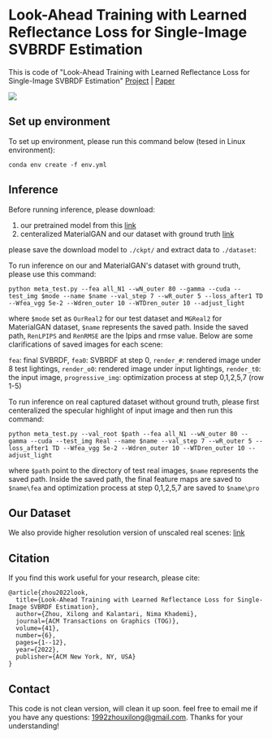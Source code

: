 # Look-Ahead Training with Learned Reflectance Loss for Single-Image SVBRDF Estimation

This is code of "Look-Ahead Training with Learned Reflectance Loss for Single-Image SVBRDF Estimation" [Project](https://people.engr.tamu.edu/nimak/Papers/SIGAsia2022_LookAhead/index.html) | [Paper](https://people.engr.tamu.edu/nimak/Papers/SIGAsia2022_LookAhead/final_paper.pdf)

<img src='img/teaser.jpg'>

## Set up environment

To set up environment, please run this command below (tesed in Linux environment):

```
conda env create -f env.yml
```
## Inference

Before running inference, please download:

1. our pretrained model from this [link](https://drive.google.com/file/d/1TvuTHtJQt8oTbLUiZ4_-mdORanDRlB-j/view?usp=share_link) 
2. centeralized MaterialGAN and our dataset with ground truth [link](https://drive.google.com/file/d/1eggbsN5adCxBgiSzPyBXL0jBWv8aOEdR/view?usp=share_link)

please save the download model to `./ckpt/` and extract data to `./dataset`:

To run inference on our and MaterialGAN's dataset with ground truth, please use this command:

```
python meta_test.py --fea all_N1 --wN_outer 80 --gamma --cuda --test_img $mode --name $name --val_step 7 --wR_outer 5 --loss_after1 TD --Wfea_vgg 5e-2 --Wdren_outer 10 --WTDren_outer 10 --adjust_light

```

where `$mode` set as `OurReal2` for our test dataset and `MGReal2` for MaterialGAN dataset, `$name` represents the saved path. Inside the saved path, `RenLPIPS` and `RenRMSE` are the lpips and rmse value. Below are some clarifications of saved images for each scene:

`fea`: final SVBRDF, `fea0`: SVBRDF at step 0, `render_#`: rendered image under 8 test lightings, `render_o0`: rendered image under input lightings, `render_t0`: the input image, `progressive_img`: optimization process at step 0,1,2,5,7 (row 1-5)

To run inference on real captured dataset without ground truth, please first centeralized the specular highlight of input image and then run this command:

```
python meta_test.py --val_root $path --fea all_N1 --wN_outer 80 --gamma --cuda --test_img Real --name $name --val_step 7 --wR_outer 5 --loss_after1 TD --Wfea_vgg 5e-2 --Wdren_outer 10 --WTDren_outer 10 --adjust_light

```

where `$path` point to the directory of test real images, `$name` represents the saved path. Inside the saved path, the final feature maps are saved to `$name\fea` and optimization process at step 0,1,2,5,7 are saved to `$name\pro`

## Our Dataset

We also provide higher resolution version of unscaled real scenes: [link](https://drive.google.com/file/d/1kzJicyd9Dn-cGNWJCDqJ4fuh5b_NDajW/view?usp=share_link)

## Citation

If you find this work useful for your research, please cite:

```
@article{zhou2022look,
  title={Look-Ahead Training with Learned Reflectance Loss for Single-Image SVBRDF Estimation},
  author={Zhou, Xilong and Kalantari, Nima Khademi},
  journal={ACM Transactions on Graphics (TOG)},
  volume={41},
  number={6},
  pages={1--12},
  year={2022},
  publisher={ACM New York, NY, USA}
}

```

## Contact

This code is not clean version, will clean it up soon. feel free to email me if you have any questions: 1992zhouxilong@gmail.com. Thanks for your understanding!